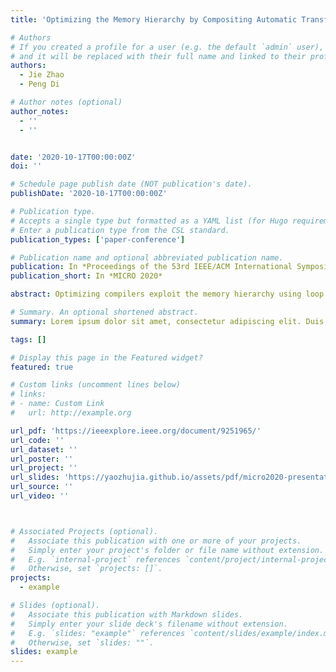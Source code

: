 ```yaml
---
title: 'Optimizing the Memory Hierarchy by Compositing Automatic Transformations on Computations and Data'

# Authors
# If you created a profile for a user (e.g. the default `admin` user), write the username (folder name) here
# and it will be replaced with their full name and linked to their profile.
authors:
  - Jie Zhao
  - Peng Di

# Author notes (optional)
author_notes:
  - ''
  - ''


date: '2020-10-17T00:00:00Z'
doi: ''

# Schedule page publish date (NOT publication's date).
publishDate: '2020-10-17T00:00:00Z'

# Publication type.
# Accepts a single type but formatted as a YAML list (for Hugo requirements).
# Enter a publication type from the CSL standard.
publication_types: ['paper-conference']

# Publication name and optional abbreviated publication name.
publication: In *Proceedings of the 53rd IEEE/ACM International Symposium on Microarchitecture*
publication_short: In *MICRO 2020*

abstract: Optimizing compilers exploit the memory hierarchy using loop tiling and fusion, but these two transformations usually interfere with each other due to the oversight of transformations on data in memories. We present a novel composition of loop tiling and fusion in this paper. Unlike existing tiling-after-fusion algorithms that only transform computation spaces, our approach first applies rectangular/parallelogram tiling to live-out computation spaces for fitting the memory hierarchy, followed by the computation of the memory footprints required by each tile. The upwards exposed data extracted from the memory footprints are used to determine the tile shapes of intermediate computation spaces, allowing the construction of arbitrary tile shapes. Finally, our technique implements a post-tiling fusion strategy for maximizing data locality without losing tilability or parallelism of live-out computation spaces, thereby enabling storage reduction and reuse, and optimizing the memory hierarchy. We demonstrate that our approach can achieve superior performance on both CPU and GPU architectures over the state of the art by experimenting on 11 benchmarks extracted from numerous domains including neural networks, image processing, sparse matrix computation and linear algebra. Also, the results of the ResNet-50 model on an AI accelerator show that our approach can obtain 16% performance improvement.

# Summary. An optional shortened abstract.
summary: Lorem ipsum dolor sit amet, consectetur adipiscing elit. Duis posuere tellus ac convallis placerat. Proin tincidunt magna sed ex sollicitudin condimentum.

tags: []

# Display this page in the Featured widget?
featured: true

# Custom links (uncomment lines below)
# links:
# - name: Custom Link
#   url: http://example.org

url_pdf: 'https://ieeexplore.ieee.org/document/9251965/'
url_code: ''
url_dataset: ''
url_poster: ''
url_project: ''
url_slides: 'https://yaozhujia.github.io/assets/pdf/micro2020-presentation.pdf'
url_source: ''
url_video: ''



# Associated Projects (optional).
#   Associate this publication with one or more of your projects.
#   Simply enter your project's folder or file name without extension.
#   E.g. `internal-project` references `content/project/internal-project/index.md`.
#   Otherwise, set `projects: []`.
projects:
  - example

# Slides (optional).
#   Associate this publication with Markdown slides.
#   Simply enter your slide deck's filename without extension.
#   E.g. `slides: "example"` references `content/slides/example/index.md`.
#   Otherwise, set `slides: ""`.
slides: example
---
```

<!-- 
{{% callout note %}}
Click the _Cite_ button above to demo the feature to enable visitors to import publication metadata into their reference management software.
{{% /callout %}}

{{% callout note %}}
Create your slides in Markdown - click the _Slides_ button to check out the example.
{{% /callout %}}

Add the publication's **full text** or **supplementary notes** here. You can use rich formatting such as including [code, math, and images](https://docs.hugoblox.com/content/writing-markdown-latex/). -->
